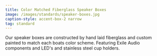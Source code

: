 ```yaml
---
title: Color Matched Fiberglass Speaker Boxes
image: /images/standards/speaker-boxes.jpg
caption-style: accent-box-2 narrow
tag: standard
---
```

Our speaker boxes are constructed by hand laid fiberglass and custom painted to match each boats color scheme.  Featuring Exile Audio components and LED's and stainless steel cup holders.
